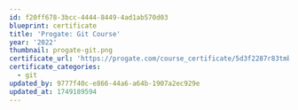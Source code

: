 ```yaml
---
id: f20ff678-3bcc-4444-8449-4ad1ab570d03
blueprint: certificate
title: 'Progate: Git Course'
year: '2022'
thumbnail: progate-git.png
certificate_url: 'https://progate.com/course_certificate/5d3f2287r83tmb'
certificate_categories:
  - git
updated_by: 9777f40c-e866-44a6-a64b-1907a2ec929e
updated_at: 1749189594
---
```

